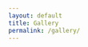 ```yaml
---
layout: default
title: Gallery
permalink: /gallery/
---
```


<script src="//code.jquery.com/jquery-latest.js"></script>

<script src="https://www.publicalbum.org/js/pa-embed-player.min.js" async></script>
<div class="pa-embed-player" style="width:100%; height:480px; display:none;"
  data-link="https://photos.app.goo.gl/Bpzz7TLUUyfCxLfd7"
  data-title="Website Gallery"
  data-descrition="Album by Texas Aerial Robotics">
  <img data-src="https://lh3.googleusercontent.com/ng3Pk2LcPHe00VXkSUrHQI86CK7cSfIbT3YogLIPnkLTjYG-fl4JSl2Ys9dLgbuyF2bQmbLzEDTer87anmD0HxkfYnbuSpvqH0mObEGXrQKXeSQvEQ2vXc2rBbaRZprdT8CdiHiDrQ=w5183-h2916" />
  <img src="{{site.baseurl}}/assets/img/gallery/IMG_1.JPG">
  <img src="{{site.baseurl}}/assets/img/gallery/IMG_2.JPG">
  <img src="{{site.baseurl}}/assets/img/gallery/IMG_3.JPG">
</div>

